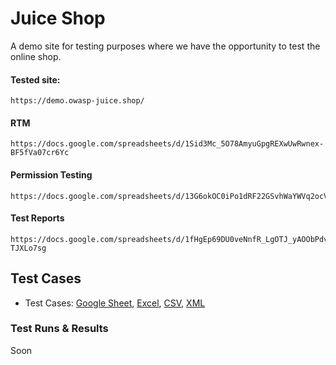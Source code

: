 # Juice Shop
A demo site for testing purposes where we have the opportunity to test the online shop.

#### Tested site:
```
https://demo.owasp-juice.shop/
```

#### RTM
```
https://docs.google.com/spreadsheets/d/1Sid3Mc_5O78AmyuGpgREXwUwRwnex-BF5fVa07cr6Yc
```

#### Permission Testing
```
https://docs.google.com/spreadsheets/d/13G6okOC0iPo1dRF22GSvhWaYWVq2ocVwi0OZSDSqWzg
```

#### Test Reports
```
https://docs.google.com/spreadsheets/d/1fHgEp69DU0veNnfR_LgOTJ_yAOObPdvEVD-TJXLo7sg
```

## Test Cases
- Test Cases: [Google Sheet](https://docs.google.com/spreadsheets/d/1Ob1UvEDrhsvUKNSjlHmQ5_B97zNl6VfUvqxEdPODZUM/edit?usp=drive_link), [Excel](https://docs.google.com/spreadsheets/d/1ci1f9-CiSQd65cSstRrzt5ib0jjUuxL0/edit?usp=drive_link), [CSV](https://drive.google.com/file/d/18DL4Wx_VcwX6vIjxGSjRiShYWYnH8a17/view?usp=drive_link), [XML](https://drive.google.com/file/d/1thgOGD0SlRMRSULdDim9Jt9lg4vDRQA3/view?usp=drive_link)

### Test Runs & Results
Soon

